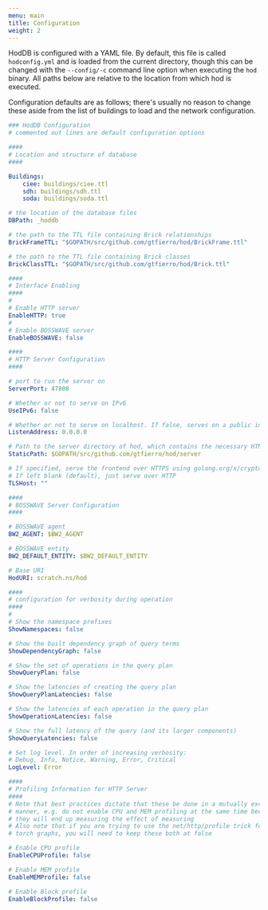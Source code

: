 ```yaml
---
menu: main
title: Configuration
weight: 2
---
```


HodDB is configured with a YAML file. By default, this file is called `hodconfig.yml` and is loaded from the current directory, though this can be changed with the `--config/-c` command line option when executing the `hod` binary. All paths below are relative to the location from which hod is executed.

Configuration defaults are as follows; there's usually no reason to change these aside from the list of buildings to load and the network configuration.


```yaml
### HodDB Configuration
# commented out lines are default configuration options

####
# Location and structure of database
####

Buildings:
    ciee: buildings/ciee.ttl
    sdh: buildings/sdh.ttl
    soda: buildings/soda.ttl

# the location of the database files
DBPath: _hoddb

# the path to the TTL file containing Brick relationships
BrickFrameTTL: "$GOPATH/src/github.com/gtfierro/hod/BrickFrame.ttl"

# the path to the TTL file containing Brick classes
BrickClassTTL: "$GOPATH/src/github.com/gtfierro/hod/Brick.ttl"

####
# Interface Enabling
####
#
# Enable HTTP server
EnableHTTP: true
#
# Enable BOSSWAVE server
EnableBOSSWAVE: false

####
# HTTP Server Configuration
####

# port to run the server on
ServerPort: 47808

# Whether or not to serve on IPv6
UseIPv6: false

# Whether or not to serve on localhost. If false, serves on a public interface
ListenAddress: 0.0.0.0

# Path to the server directory of hod, which contains the necessary HTML files
StaticPath: $GOPATH/src/github.com/gtfierro/hod/server

# If specified, serve the frontend over HTTPS using golang.org/x/crypto/acme/autocert
# If left blank (default), just serve over HTTP
TLSHost: ""

####
# BOSSWAVE Server Configuration
####

# BOSSWAVE agent
BW2_AGENT: $BW2_AGENT

# BOSSWAVE entity
BW2_DEFAULT_ENTITY: $BW2_DEFAULT_ENTITY

# Base URI
HodURI: scratch.ns/hod

####
# configuration for verbosity during operation
####
#
# Show the namespace prefixes
ShowNamespaces: false

# Show the built dependency graph of query terms
ShowDependencyGraph: false

# Show the set of operations in the query plan
ShowQueryPlan: false

# Show the latencies of creating the query plan
ShowQueryPlanLatencies: false

# Show the latencies of each operation in the query plan
ShowOperationLatencies: false

# Show the full latency of the query (and its larger components)
ShowQueryLatencies: false

# Set log level. In order of increasing verbosity:
# Debug, Info, Notice, Warning, Error, Critical
LogLevel: Error

####
# Profiling Information for HTTP Server
####
# Note that best practices dictate that these be done in a mutually exclusive
# manner, e.g. do not enable CPU and MEM profiling at the same time because
# they will end up measuring the effect of measuring
# Also note that if you are trying to use the net/http/profile trick for generating
# torch graphs, you will need to keep these both at false

# Enable CPU profile
EnableCPUProfile: false

# Enable MEM profile
EnableMEMProfile: false

# Enable Block profile
EnableBlockProfile: false
```
